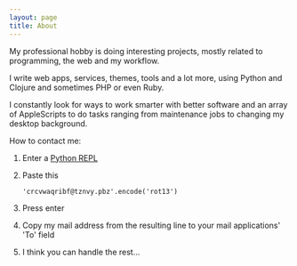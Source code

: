 ```yaml
---
layout: page
title: About
---
```


My professional hobby is doing interesting projects, mostly related to programming, the web and my workflow.

I write web apps, services, themes, tools and a lot more, using Python and Clojure and sometimes PHP or even Ruby.

I constantly look for ways to work smarter with better software and an array of AppleScripts to do tasks ranging from maintenance jobs to changing my desktop background.

How to contact me:

 1. Enter a [Python REPL](http://shell.appspot.com/)
 2. Paste this

        'crcvwaqribf@tznvy.pbz'.encode('rot13')

 3. Press enter
 4. Copy my mail address from the resulting line to your mail applications' 'To' field
 5. I think you can handle the rest...
